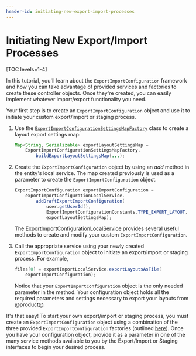 ```yaml
---
header-id: initiating-new-export-import-processes
---
```


# Initiating New Export/Import Processes

[TOC levels=1-4]

In this tutorial, you'll learn about the `ExportImportConfiguration` framework
and how you can take advantage of provided services and factories to create
these controller objects. Once they're created, you can easily implement
whatever import/export functionality you need.

Your first step is to create an `ExportImportConfiguration` object and use it to
initiate your custom export/import or staging process.

1.  Use the
    [`ExportImportConfigurationSettingsMapFactory`](@platform-ref@/7.2-latest/javadocs/portal-kernel/com/liferay/exportimport/kernel/configuration/ExportImportConfigurationSettingsMapFactory.html)
    class to create a layout export settings map:

    ```java
    Map<String, Serializable> exportLayoutSettingsMap =
        ExportImportConfigurationSettingsMapFactory.
            buildExportLayoutSettingsMap(...);
    ```

2.  Create the `ExportImportConfiguration` object by using an *add* method in
    the entity's local service. The map created previously is used as a
    parameter to create the `ExportImportConfiguration` object.

    ```java
    ExportImportConfiguration exportImportConfiguration =
        exportImportConfigurationLocalService.
            addDraftExportImportConfiguration(
                user.getUserId(),
                ExportImportConfigurationConstants.TYPE_EXPORT_LAYOUT,
                exportLayoutSettingsMap);
    ```

    The
    [ExportImportConfigurationLocalService](@platform-ref@/7.2-latest/javadocs/portal-kernel/com/liferay/exportimport/kernel/service/ExportImportConfigurationLocalService.html)
    provides several useful methods to create and modify your custom
    `ExportImportConfiguration`.

3.  Call the appropriate service using your newly created
    `ExportImportConfiguration` object to initiate an export/import or staging
    process. For example,

    ```java
    files[0] = exportImportLocalService.exportLayoutsAsFile(
        exportImportConfiguration);
    ```

    Notice that your `ExportImportConfiguration` object is the only needed
    parameter in the method. Your configuration object holds all the required
    parameters and settings necessary to export your layouts from @product@.

It's that easy! To start your own export/import or staging process, you must
create an `ExportImportConfiguration` object using a combination of the three
provided `ExportImportConfiguration` factories (outlined
[here](/developer/frameworks/-/knowledge_base/7-2/export-import#export-import-processes)).
Once you have your configuration object, provide it as a parameter in one of the
many service methods available to you by the Export/Import or Staging interfaces
to begin your desired process.
